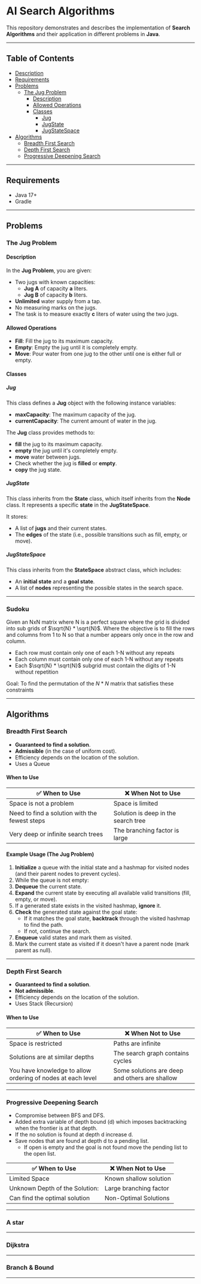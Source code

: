 
# AI Search Algorithms

This repository demonstrates and describes the implementation of **Search Algorithms** and their application in different problems in **Java**.

---

## Table of Contents
- [Description](#description)
- [Requirements](#requirements)
- [Problems](#problems)
  - [The Jug Problem](#the-jug-problem)
    - [Description](#description)
    - [Allowed Operations](#allowed-operations)
    - [Classes](#classes)
      - [Jug](#jug)
      - [JugState](#jugstate)
      - [JugStateSpace](#jugstatespace)
- [Algorithms](#algorithms)
  - [Breadth First Search](#breadth-first-search)
  - [Depth First Search](#depth-first-search)
  - [Progressive Deepening Search](#progressive-deepening-search)

---

## Requirements

- Java 17+
- Gradle

---

## Problems

### The Jug Problem

#### Description

In the **Jug Problem**, you are given:
- Two jugs with known capacities:
  - **Jug A** of capacity **a** liters.
  - **Jug B** of capacity **b** liters.
- **Unlimited** water supply from a tap.
- No measuring marks on the jugs.
- The task is to measure exactly **c** liters of water using the two jugs.

#### Allowed Operations

- **Fill**: Fill the jug to its maximum capacity.
- **Empty**: Empty the jug until it is completely empty.
- **Move**: Pour water from one jug to the other until one is either full or empty.

#### Classes

##### Jug
This class defines a **Jug** object with the following instance variables:
- **maxCapacity**: The maximum capacity of the jug.
- **currentCapacity**: The current amount of water in the jug.

The **Jug** class provides methods to:
- **fill** the jug to its maximum capacity.
- **empty** the jug until it's completely empty.
- **move** water between jugs.
- Check whether the jug is **filled** or **empty**.
- **copy** the jug state.

##### JugState
This class inherits from the **State** class, which itself inherits from the **Node** class. It represents a specific **state** in the **JugStateSpace**.

It stores:
- A list of **jugs** and their current states.
- The **edges** of the state (i.e., possible transitions such as fill, empty, or move).

##### JugStateSpace
This class inherits from the **StateSpace** abstract class, which includes:
- An **initial state** and a **goal state**.
- A list of **nodes** representing the possible states in the search space.

---

### Sudoku
Given an NxN matrix where N is a perfect square where the grid is divided into sub grids of $\sqrt{N} * \sqrt{N}$. 
Where the objective is to fill the rows and columns from 1 to N so that a number appears only once in the row and column.
- Each row must contain only one of each 1-N without any repeats
- Each column must contain only one of each 1-N without any repeats
- Each  $\sqrt{N} * \sqrt{N}$ subgrid must contain the digits of 1-N without repetition
 
Goal: To find the permutation of the $N*N$ matrix that satisfies these constraints

---

## Algorithms

### Breadth First Search
- **Guaranteed to find a solution**.
- **Admissible** (in the case of uniform cost).
- Efficiency depends on the location of the solution.
- Uses a Queue

#### When to Use

| ✅ **When to Use**                                   | ❌ **When Not to Use**                     |
|-----------------------------------------------------|-------------------------------------------|
| Space is not a problem                              | Space is limited                          |
| Need to find a solution with the fewest steps       | Solution is deep in the search tree       |
| Very deep or infinite search trees                  | The branching factor is large             |

#### Example Usage (The Jug Problem)

1. **Initialize** a queue with the initial state and a hashmap for visited nodes (and their parent nodes to prevent cycles).
2. While the queue is not empty:
3. **Dequeue** the current state.
4. **Expand** the current state by executing all available valid transitions (fill, empty, or move).
5. If a generated state exists in the visited hashmap, **ignore** it.
6. **Check** the generated state against the goal state:
    - If it matches the goal state, **backtrack** through the visited hashmap to find the path.
    - If not, continue the search.
7. **Enqueue** valid states and mark them as visited.
8. Mark the current state as visited if it doesn't have a parent node (mark parent as null).

---

### Depth First Search
- **Guaranteed to find a solution**.
- **Not admissible**.
- Efficiency depends on the location of the solution.
- Uses Stack (Recursion)

#### When to Use

| ✅ **When to Use**                                           | ❌ **When Not to Use**                          |
|-------------------------------------------------------------|------------------------------------------------|
| Space is restricted                                         | Paths are infinite                             |
| Solutions are at similar depths                             | The search graph contains cycles               |
| You have knowledge to allow ordering of nodes at each level | Some solutions are deep and others are shallow |

---

### Progressive Deepening Search

- Compromise between BFS and DFS.
- Added extra variable of depth bound (d) which imposes backtracking when the frontier is at that depth.
- If the no solution is found at depth d increase d.
- Save nodes that are found at depth d to a pending list.
  - If open is empty and the goal is not found move the pending list to the open list.

| ✅ **When to Use**              | ❌ **When Not to Use**  |
|--------------------------------|------------------------|
| Limited Space                  | Known shallow solution |
| Unknown Depth of the Solution: | Large branching factor |
| Can find the optimal solution  | Non-Optimal Solutions  |

---

### A star


---

### Dijkstra

---

### Branch & Bound

---